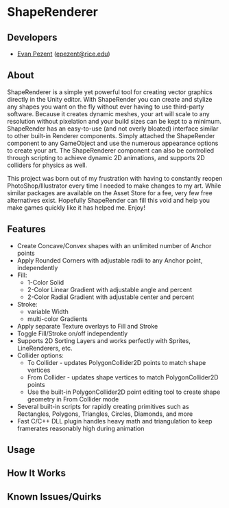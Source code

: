 # ShapeRenderer

## Developers

- [Evan Pezent](http://evanpezent.com) (epezent@rice.edu)

## About

ShapeRenderer is a simple yet powerful tool for creating vector graphics directly in the Unity editor. With ShapeRender you can create and stylize any shapes you want on the fly without ever having to use third-party software. Because it creates dynamic meshes, your art will scale to any resolution without pixelation and your build sizes can be kept to a minimum. ShapeRender has an easy-to-use (and not overly bloated) interface similar to other built-in Renderer components. Simply attached the ShapeRender component to any GameObject and use the numerous appearance options to create your art. The ShapeRenderer component can also be controlled through scripting to achieve dynamic 2D animations, and supports 2D colliders for physics as well.

This project was born out of my frustration with having to constantly reopen PhotoShop/Illustrator every time I needed to make changes to my art. While similar packages are available on the Asset Store for a fee, very few free alternatives exist. Hopefully ShapeRender can fill this void and help you make games quickly like it has helped me. Enjoy!

## Features

- Create Concave/Convex shapes with an unlimited number of Anchor points
- Apply Rounded Corners with adjustable radii to any Anchor point, independently
- Fill:
    - 1-Color Solid
    - 2-Color Linear Gradient with adjustable angle and percent
    - 2-Color Radial Gradient with adjustable center and percent
- Stroke:
    - variable Width
    - multi-color Gradients
- Apply separate Texture overlays to Fill and Stroke
- Toggle Fill/Stroke on/off independently
- Supports 2D Sorting Layers and works perfectly with Sprites, LineRenderers, etc.
- Collider options:
    - To Collider - updates PolygonCollider2D points to match shape vertices
    - From Collider - updates shape vertices to match PolygonCollider2D points
    - Use the built-in PolygonCollider2D point editing tool to create shape geometry in From Collider mode
- Several built-in scripts for rapidly creating primitives such as Rectangles, Polygons, Triangles, Circles, Diamonds, and more
- Fast C/C++ DLL plugin handles heavy math and triangulation to keep framerates reasonably high during animation

## Usage

## How It Works

## Known Issues/Quirks

